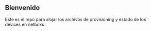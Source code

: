 ## Bienvenido

Este es el repo para alojar los archivos de provisioning y estado de los devices en netboxs